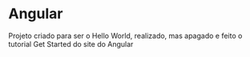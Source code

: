 # Angular

Projeto criado para ser o Hello World, realizado, mas apagado e feito o tutorial  Get Started do site do Angular